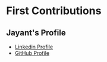 # First Contributions

## Jayant's Profile
- [Linkedin Profile](https://www.linkedin.com/in/jayant-parashar-ai-ml/)
- [GitHub Profile](https://github.com/Jayantparashar10)
